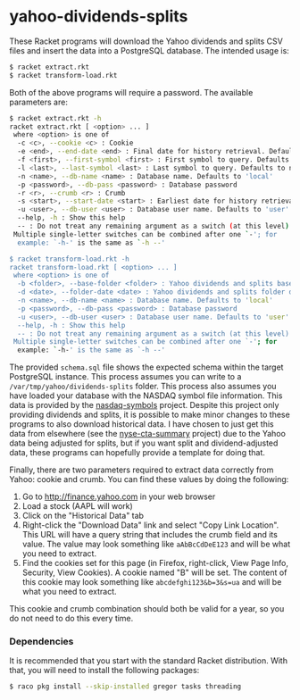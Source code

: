 # yahoo-dividends-splits
These Racket programs will download the Yahoo dividends and splits CSV files and insert the data into a PostgreSQL database. The intended usage is:

```bash
$ racket extract.rkt
$ racket transform-load.rkt
```

Both of the above programs will require a password. The available parameters are:

```bash
$ racket extract.rkt -h
racket extract.rkt [ <option> ... ]
 where <option> is one of
  -c <c>, --cookie <c> : Cookie
  -e <end>, --end-date <end> : Final date for history retrieval. Defaults to today
  -f <first>, --first-symbol <first> : First symbol to query. Defaults to nothing
  -l <last>, --last-symbol <last> : Last symbol to query. Defaults to nothing
  -n <name>, --db-name <name> : Database name. Defaults to 'local'
  -p <password>, --db-pass <password> : Database password
  -r <r>, --crumb <r> : Crumb
  -s <start>, --start-date <start> : Earliest date for history retrieval. Defaults to today
  -u <user>, --db-user <user> : Database user name. Defaults to 'user'
  --help, -h : Show this help
  -- : Do not treat any remaining argument as a switch (at this level)
 Multiple single-letter switches can be combined after one `-'; for
  example: `-h-' is the same as `-h --'

$ racket transform-load.rkt -h
racket transform-load.rkt [ <option> ... ]
 where <option> is one of
  -b <folder>, --base-folder <folder> : Yahoo dividends and splits base folder. Defaults to /var/tmp/yahoo/dividends-splits
  -d <date>, --folder-date <date> : Yahoo dividends and splits folder date. Defaults to today
  -n <name>, --db-name <name> : Database name. Defaults to 'local'
  -p <password>, --db-pass <password> : Database password
  -u <user>, --db-user <user> : Database user name. Defaults to 'user'
  --help, -h : Show this help
  -- : Do not treat any remaining argument as a switch (at this level)
 Multiple single-letter switches can be combined after one `-'; for
  example: `-h-' is the same as `-h --'
```

The provided `schema.sql` file shows the expected schema within the target PostgreSQL instance. This process assumes you can write to a 
`/var/tmp/yahoo/dividends-splits` folder. This process also assumes you have loaded your database with the NASDAQ symbol file information.
This data is provided by the [nasdaq-symbols](https://github.com/evdubs/nasdaq-symbols) project. Despite this project only providing dividends and splits, it is possible to make minor changes to these programs to also download historical data. I have chosen to just get this data from elsewhere (see the [nyse-cta-summary](https://github.com/evdubs/nyse-cta-summary) project) due to the Yahoo data being adjusted for splits, but if you want split and dividend-adjusted data, these programs can hopefully provide a template for doing that.

Finally, there are two parameters required to extract data correctly from Yahoo: cookie and crumb. You can find these values by doing the following:

1. Go to http://finance.yahoo.com in your web browser
2. Load a stock (AAPL will work)
3. Click on the "Historical Data" tab
4. Right-click the "Download Data" link and select "Copy Link Location". This URL will have a query string that includes the crumb field and its value. The value may look something like `aAbBcCdDeE123` and will be what you need to extract.
5. Find the cookies set for this page (in Firefox, right-click, View Page Info, Security, View Cookies). A cookie named "B" will be set. The content of this cookie may look something like `abcdefghi123&b=3&s=ua` and will be what you need to extract.

This cookie and crumb combination should both be valid for a year, so you do not need to do this every time.

### Dependencies

It is recommended that you start with the standard Racket distribution. With that, you will need to install the following packages:

```bash
$ raco pkg install --skip-installed gregor tasks threading
```
